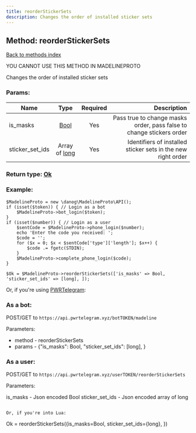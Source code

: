 ```yaml
---
title: reorderStickerSets
description: Changes the order of installed sticker sets
---
```

## Method: reorderStickerSets  
[Back to methods index](index.md)


YOU CANNOT USE THIS METHOD IN MADELINEPROTO


Changes the order of installed sticker sets

### Params:

| Name     |    Type       | Required | Description |
|----------|:-------------:|:--------:|------------:|
|is\_masks|[Bool](../types/Bool.md) | Yes|Pass true to change masks order, pass false to change stickers order|
|sticker\_set\_ids|Array of [long](../types/long.md) | Yes|Identifiers of installed sticker sets in the new right order|


### Return type: [Ok](../types/Ok.md)

### Example:


```
$MadelineProto = new \danog\MadelineProto\API();
if (isset($token)) { // Login as a bot
    $MadelineProto->bot_login($token);
}
if (isset($number)) { // Login as a user
    $sentCode = $MadelineProto->phone_login($number);
    echo 'Enter the code you received: ';
    $code = '';
    for ($x = 0; $x < $sentCode['type']['length']; $x++) {
        $code .= fgetc(STDIN);
    }
    $MadelineProto->complete_phone_login($code);
}

$Ok = $MadelineProto->reorderStickerSets(['is_masks' => Bool, 'sticker_set_ids' => [long], ]);
```

Or, if you're using [PWRTelegram](https://pwrtelegram.xyz):

### As a bot:

POST/GET to `https://api.pwrtelegram.xyz/botTOKEN/madeline`

Parameters:

* method - reorderStickerSets
* params - {"is_masks": Bool, "sticker_set_ids": [long], }



### As a user:

POST/GET to `https://api.pwrtelegram.xyz/userTOKEN/reorderStickerSets`

Parameters:

is_masks - Json encoded Bool
sticker_set_ids - Json encoded  array of long


```

Or, if you're into Lua:

```
Ok = reorderStickerSets({is_masks=Bool, sticker_set_ids={long}, })
```

